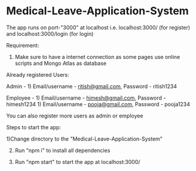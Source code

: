 # Medical-Leave-Application-System

The app runs on port-"3000" at localhost i.e. localhost:3000/ (for register) and localhost:3000/login (for login)

Requirement:
1) Make sure to have a internet connection as some pages use online scripts and Mongo Atlas as database

Already registered Users:

Admin - 1) Email/username - ritish@gmail.com, Password - ritish1234

Employee - 1) Email/username - himesh@gmail.com, Password - himesh1234
            1) Email/username - pooja@gmail.com, Password - pooja1234

You can also register more users as admin or employee

Steps to start the app:

1)Change directory to the "Medical-Leave-Application-System"

2) Run "npm i" to install all dependencies 

3) Run "npm start" to start the app at localhost:3000/
